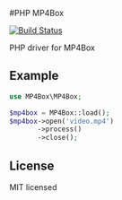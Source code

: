 #PHP MP4Box

[![Build Status](https://secure.travis-ci.org/alchemy-fr/PHP-MP4Box.png)](http://travis-ci.org/alchemy-fr/PHP-MP4Box)

PHP driver for MP4Box

## Example

```php
use MP4Box\MP4Box;

$mp4box = MP4Box::load();
$mp4box->open('video.mp4')
       ->process()
       ->close();

```

## License

MIT licensed

